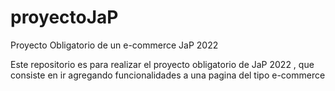 # proyectoJaP
 Proyecto Obligatorio de un e-commerce JaP 2022

 Este repositorio es para realizar el proyecto obligatorio de JaP 2022 , que consiste en ir agregando funcionalidades a una pagina del tipo e-commerce

